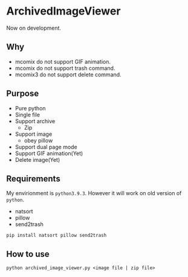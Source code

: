 ArchivedImageViewer
===============

Now on development.

Why
-------------

- mcomix do not support GIF animation.
- mcomix do not support trash command.
- mcomix3 do not support delete command.

Purpose
------------

- Pure python
- Single file
- Support archive
	- Zip
- Support image
	- obey pillow
- Support dual page mode
- Support GIF animation(Yet)
- Delete image(Yet)

Requirements
----------

My envirionment is `python3.9.3`. However it will work on old version of `python`.

- natsort
- pillow
- send2trash

```
pip install natsort pillow send2trash
```

How to use
-----------

```
python archived_image_viewer.py <image file | zip file>
```


